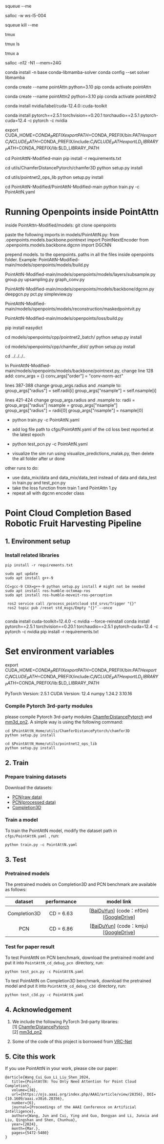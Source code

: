 <!-- Malak: start -->

<!-- see where ur logged in -->
squeue --me 
<!-- allocate to a specific device -->
salloc -w ws-l5-004 
<!-- log out of some device -->
squeue kill --me


<!-- open a persistent terminal -->
tmux 
<!-- see what terminal was tmux -->
tmux ls 
<!-- open the previous tmux -->
tmux a


<!-- Installation Instructions: -->
salloc -n12 -N1 --mem=24G


conda install -n base conda-libmamba-solver
conda config --set solver libmamba


conda create --name pointAttn python=3.10 pip
conda activate pointAttn

conda create --name pointAttn2 python=3.10 pip
conda activate pointAttn2


<!-- conda install nvidia/label/cuda-12.4.0::cuda-nvcc 
conda install cuda-toolkit=12.4.0 -c nvidia -->

conda install nvidia/label/cuda-12.4.0::cuda-toolkit

<!-- conda install -c "nvidia/label/cuda-12.4.0" cuda-toolkit nvcc  # More complete CUDA toolkit -->
<!-- conda install -c conda-forge cuda-toolkit=12.4.0 cuda-nvcc -->


<!-- pip install torch torchvision torchaudio --index-url https://download.pytorch.org/whl/cu124 -->
conda install pytorch==2.5.1 torchvision==0.20.1 torchaudio==2.5.1 pytorch-cuda=12.4 -c pytorch -c nvidia




export CUDA_HOME=$CONDA_PREFIX
export PATH=$CONDA_PREFIX/bin:$PATH
export C_INCLUDE_PATH=$CONDA_PREFIX/include:$C_INCLUDE_PATH
export LD_LIBRARY_PATH=$CONDA_PREFIX/lib:$LD_LIBRARY_PATH

cd PointAttN-Modified-main
pip install -r requirements.txt
 

<!-- conda install -c conda-forge cudatoolkit-dev  # For CUDA headers
conda install -c conda-forge ninja  # Often required for CUDA builds -->
<!-- rm -rf build dist *.egg-info -->


cd utils/ChamferDistancePytorch/chamfer3D
python setup.py install
 

cd utils/pointnet2_ops_lib
python setup.py install


cd PointAttN-Modified/PointAttN-Modified-main
python train.py -c PointAttN.yaml



# Running Openpoints inside PointAttn
inside PointAttn-Modified/models:
   git clone openpoints


paste the following imports in models/PointAttN.py:
   from .openpoints.models.backbone.pointnext import PointNextEncoder 
   from .openpoints.models.backbone.dgcnn import DGCNN

prepend models. to the openpoints. paths in all the files inside openpoints folder. Example:
   PointAttN-Modified-main/models/openpoints/models/build.py

   PointAttN-Modified-main/models/openpoints/models/layers/subsample.py
                                                           group.py
                                                           upsampling.py
                                                           graph_conv.py

   PointAttN-Modified-main/models/openpoints/models/backbone/dgcnn.py
                                                            deepgcn.py
                                                            pct.py
                                                            simpleview.py

   PointAttN-Modified-main/models/openpoints/models/reconstruction/maskedpointvit.py

   PointAttN-Modified-main/models/openpoints/loss/build.py


pip install easydict

cd models/openpoints/cpp/pointnet2_batch/
python setup.py install

cd models/openpoints/cpp/chamfer_dist/
python setup.py install


cd ../../../..


In PointAttN-Modified-main/models/openpoints/models/backbone/pointnext.py, change 
   line 128 add:
      conv_args = {}
      conv_args["order"] = "conv-norm-act"

   lines 387-388 change group_args.radius and .nsample to:
      group_args["radius"] = self.radii[i]
      group_args["nsample"] = self.nsample[i]
      
   lines 421-424 change group_args.radius and .nsample to:
      radii =  group_args["radius"] 
      nsample =  group_args["nsample"] 
      group_args["radius"] = radii[0]
      group_args["nsample"] = nsample[0]


- python train.py -c PointAttN.yaml

- add log file path to cfgs/PointAttN.yaml of the cd loss best reported at the latest epoch
- python test_pcn.py -c PointAttN.yaml

- visualize the sim run using visualize_predictions_malak.py, then delete the all folder after ur done

other runs to do: 
- use data_mix/data and data_mix/data_test instead of data and data_test in train.py and test_pcn.py
- take the loss function from train 1 and PointAttn 1.py
- repeat all with dgcnn encoder class



<!-- Malak: end -->


# Point Cloud Completion Based Robotic Fruit Harvesting Pipeline



## 1. Environment setup

### Install related libraries

```
pip install -r requirements.txt
```

```
sudo apt update
sudo apt install g++-9

CC=gcc-9 CXX=g++-9 python setup.py install # might not be needed
sudo apt install ros-humble-octomap-ros
sudo apt install ros-humble-moveit-ros-perception

 ros2 service call /process_pointcloud std_srvs/Trigger "{}"
 ros2 topic pub /reset std_msgs/Empty "{}" --once


```

conda install cuda-toolkit=12.4.0 -c nvidia --force-reinstall
conda install pytorch==2.5.1 torchvision==0.20.1 torchaudio==2.5.1 pytorch-cuda=12.4 -c pytorch -c nvidia
pip install -r requirements.txt
# Set environment variables
export CUDA_HOME=$CONDA_PREFIX
export PATH=$CONDA_PREFIX/bin:$PATH
export C_INCLUDE_PATH=$CONDA_PREFIX/include:$C_INCLUDE_PATH
export LD_LIBRARY_PATH=$CONDA_PREFIX/lib:$LD_LIBRARY_PATH

PyTorch Version: 2.5.1
CUDA Version: 12.4
numpy 1.24.2
3.10.16



### Compile Pytorch 3rd-party modules

please compile Pytorch 3rd-party modules [ChamferDistancePytorch](https://github.com/ThibaultGROUEIX/ChamferDistancePytorch) and [mm3d_pn2](https://github.com/Colin97/MSN-Point-Cloud-Completion). A simple way is using the following command:

```
cd $PointAttN_Home/utils/ChamferDistancePytorch/chamfer3D
python setup.py install

cd $PointAttN_Home/utils/pointnet2_ops_lib
python setup.py install
```

## 2. Train

### Prepare training datasets

Download the datasets:

+ [PCN(raw data)](https://drive.google.com/drive/folders/1P_W1tz5Q4ZLapUifuOE4rFAZp6L1XTJz)
+ [PCN(processed data)](https://gateway.infinitescript.com/?fileName=ShapeNetCompletion)
+ [Completion3D](https://completion3d.stanford.edu/)

### Train a model

To train the PointAttN model, modify the dataset path in `cfgs/PointAttN.yaml `, run:

```
python train.py -c PointAttN.yaml
```

## 3. Test

### Pretrained models

The pretrained models on Completion3D and PCN benchmark are available as follows:

|   dataset    | performance |                          model link                          |
| :----------: | :---------: | :----------------------------------------------------------: |
| Completion3D |  CD = 6.63  | [[BaiDuYun](https://pan.baidu.com/s/17-BZr3QvHYjEVMjPuXHXTg)] (code：nf0m)[[GoogleDrive](https://drive.google.com/drive/folders/1uw0oJ731uLjDpZ82Gp7ILisjeOrNdiHK?usp=sharing)] |
|     PCN      |  CD = 6.86  | [[BaiDuYun](https://pan.baidu.com/s/187GjKO2qEQFWlroG1Mma2g)] (code：kmju)[[GoogleDrive](https://drive.google.com/drive/folders/1uw0oJ731uLjDpZ82Gp7ILisjeOrNdiHK?usp=sharing)] |

### Test for paper result

To test PointAttN on PCN benchmark, download  the pretrained model and put it into `PointAttN_cd_debug_pcn `directory, run:

```
python test_pcn.py -c PointAttN.yaml
```

To test PointAttN on Completion3D benchmark, download  the pretrained model and put it into `PointAttN_cd_debug_c3d `directory, run:

```
python test_c3d.py -c PointAttN.yaml
```

## 4. Acknowledgement

1. We include the following PyTorch 3rd-party libraries:  
   [1] [ChamferDistancePytorch](https://github.com/ThibaultGROUEIX/ChamferDistancePytorch)  
   [2] [mm3d_pn2](https://github.com/Colin97/MSN-Point-Cloud-Completion)

2. Some of the code of this project is borrowed from [VRC-Net](https://github.com/paul007pl/MVP_Benchmark)  

## 5. Cite this work

If you use PointAttN in your work, please cite our paper:

```
@article{Wang_Cui_Guo_Li_Liu_Shen_2024,
   title={PointAttN: You Only Need Attention for Point Cloud Completion},
   volume={38}, 
   url={https://ojs.aaai.org/index.php/AAAI/article/view/28356}, DOI={10.1609/aaai.v38i6.28356}, 
   number={6}, 
   journal={Proceedings of the AAAI Conference on Artificial Intelligence},
   author={Wang, Jun and Cui, Ying and Guo, Dongyan and Li, Junxia and Liu, Qingshan and Shen, Chunhua},
   year={2024},
   month={Mar.},
   pages={5472-5480}
}
```

